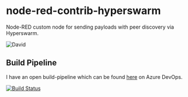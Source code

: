# node-red-contrib-hyperswarm
Node-RED custom node for sending payloads with peer discovery via Hyperswarm.

![David](https://img.shields.io/david/moritonal/node-red-contrib-hyperswarm)

## Build Pipeline

I have an open build-pipeline which can be found [here](https://dev.azure.com/moritonal/node-red-contrib-hyperswarm/) on Azure DevOps.

[![Build Status](https://dev.azure.com/moritonal/node-red-contrib-hyperswarm/_apis/build/status/Windows%20-%20Release?branchName=master)](https://dev.azure.com/moritonal/node-red-contrib-hyperswarm/_build/latest?definitionId=5&branchName=master)

